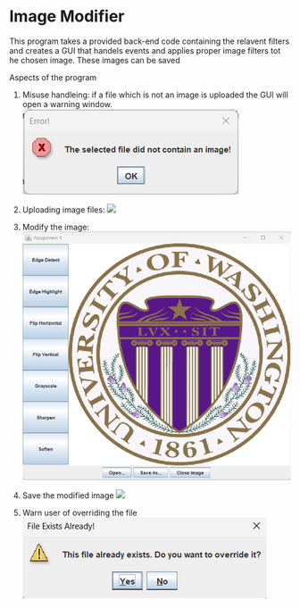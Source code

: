 # Image Modifier
This program takes a provided back-end code containing the relavent filters and creates a GUI that handels events and applies proper image filters tot he chosen image. These images can be saved

Aspects of the program

1. Misuse handleing: if a file which is not an image is uploaded the GUI will open a warning window.
![](/images/NotImageWarning.png)

2. Uploading image files:
![](/images/FileOpenDialog.png)

3. Modify the image:
![](/images/imageOpen.png)

4. Save the modified image
![](/images/FileSaveDialog.png)

5. Warn user of overriding the file
![](/images/OverrideFile.png)


